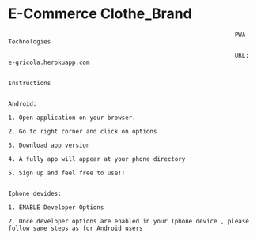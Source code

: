 # E-Commerce Clothe_Brand

                                                                    PWA Technologies

                                                                    URL: e-gricola.herokuapp.com

                                                                    Instructions
                                                                        
                                                                            Android: 
                                                                                1. Open application on your browser.
                                                                                2. Go to right corner and click on options
                                                                                3. Download app version
                                                                                4. A fully app will appear at your phone directory
                                                                                5. Sign up and feel free to use!! 
                                                                           
                                                                           Iphone devides:
                                                                                1. ENABLE Developer Options
                                                                                2. Once developer options are enabled in your Iphone device , please follow same steps as for Android users
                                                                               
